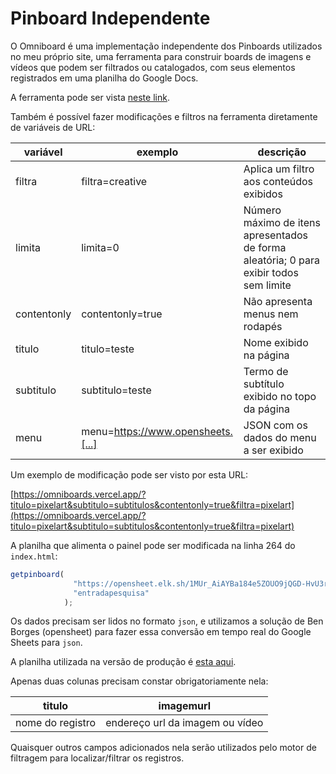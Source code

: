 # Pinboard Independente

O Omniboard é uma implementação independente dos Pinboards utilizados no meu próprio site, uma ferramenta para construir boards de imagens e vídeos que podem ser filtrados ou catalogados, com seus elementos registrados em uma planilha do Google Docs.

A ferramenta pode ser vista [neste link](https://omniboards.vercel.app/).

Também é possível fazer modificações e filtros na ferramenta diretamente de variáveis de URL:

| variável | exemplo | descrição |
|----------|---------|-----------|
| filtra | filtra=creative | Aplica um filtro aos conteúdos exibidos |
| limita | limita=0 | Número máximo de itens apresentados de forma aleatória; 0 para exibir todos sem limite |
| contentonly | contentonly=true | Não apresenta menus nem rodapés |
| titulo | titulo=teste | Nome exibido na página |
| subtitulo | subtitulo=teste | Termo de subtítulo exibido no topo da página |
| menu | menu=https://www.opensheets.[...] | JSON com os dados do menu a ser exibido |

Um exemplo de modificação pode ser visto por esta URL:

[https://omniboards.vercel.app/?titulo=pixelart&subtitulo=subtitulos&contentonly=true&filtra=pixelart](https://omniboards.vercel.app/?titulo=pixelart&subtitulo=subtitulos&contentonly=true&filtra=pixelart)

A planilha que alimenta o painel pode ser modificada na linha 264 do `index.html`:

```js
getpinboard(
              "https://opensheet.elk.sh/1MUr_AiAYBa184e5ZOUO9jQGD-HvU3rQlOvu0oMAj7fw/Simples",
              "entradapesquisa"
            );
```

Os dados precisam ser lidos no formato `json`, e utilizamos a solução de Ben Borges (opensheet) para fazer essa conversão em tempo real do Google Sheets para `json`.

A planilha utilizada na versão de produção é [esta aqui](https://docs.google.com/spreadsheets/d/1MUr_AiAYBa184e5ZOUO9jQGD-HvU3rQlOvu0oMAj7fw/edit#gid=1358034191).

Apenas duas colunas precisam constar obrigatoriamente nela:

| titulo | imagemurl |
|--------|-----------|
| nome do registro  | endereço url da imagem ou vídeo |

Quaisquer outros campos adicionados nela serão utilizados pelo motor de filtragem para localizar/filtrar os registros.


